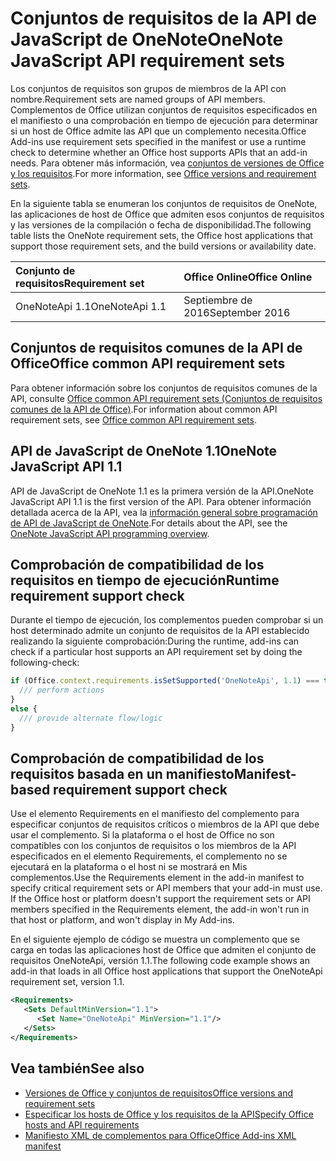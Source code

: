 # <a name="onenote-javascript-api-requirement-sets"></a><span data-ttu-id="4a930-101">Conjuntos de requisitos de la API de JavaScript de OneNote</span><span class="sxs-lookup"><span data-stu-id="4a930-101">OneNote JavaScript API requirement sets</span></span>

<span data-ttu-id="4a930-102">Los conjuntos de requisitos son grupos de miembros de la API con nombre.</span><span class="sxs-lookup"><span data-stu-id="4a930-102">Requirement sets are named groups of API members.</span></span> <span data-ttu-id="4a930-103">Complementos de Office utilizan conjuntos de requisitos especificados en el manifiesto o una comprobación en tiempo de ejecución para determinar si un host de Office admite las API que un complemento necesita.</span><span class="sxs-lookup"><span data-stu-id="4a930-103">Office Add-ins use requirement sets specified in the manifest or use a runtime check to determine whether an Office host supports APIs that an add-in needs.</span></span> <span data-ttu-id="4a930-104">Para obtener más información, vea [conjuntos de versiones de Office y los requisitos](https://docs.microsoft.com/office/dev/add-ins/develop/office-versions-and-requirement-sets).</span><span class="sxs-lookup"><span data-stu-id="4a930-104">For more information, see [Office versions and requirement sets](https://docs.microsoft.com/office/dev/add-ins/develop/office-versions-and-requirement-sets).</span></span>

<span data-ttu-id="4a930-105">En la siguiente tabla se enumeran los conjuntos de requisitos de OneNote, las aplicaciones de host de Office que admiten esos conjuntos de requisitos y las versiones de la compilación o fecha de disponibilidad.</span><span class="sxs-lookup"><span data-stu-id="4a930-105">The following table lists the OneNote requirement sets, the Office host applications that support those requirement sets, and the build versions or availability date.</span></span>

|  <span data-ttu-id="4a930-106">Conjunto de requisitos</span><span class="sxs-lookup"><span data-stu-id="4a930-106">Requirement set</span></span>  |  <span data-ttu-id="4a930-107">Office Online</span><span class="sxs-lookup"><span data-stu-id="4a930-107">Office Online</span></span> | 
|:-----|:-----|
| <span data-ttu-id="4a930-108">OneNoteApi 1.1</span><span class="sxs-lookup"><span data-stu-id="4a930-108">OneNoteApi 1.1</span></span>  | <span data-ttu-id="4a930-109">Septiembre de 2016</span><span class="sxs-lookup"><span data-stu-id="4a930-109">September 2016</span></span> |  

## <a name="office-common-api-requirement-sets"></a><span data-ttu-id="4a930-110">Conjuntos de requisitos comunes de la API de Office</span><span class="sxs-lookup"><span data-stu-id="4a930-110">Office common API requirement sets</span></span>

<span data-ttu-id="4a930-111">Para obtener información sobre los conjuntos de requisitos comunes de la API, consulte [Office common API requirement sets (Conjuntos de requisitos comunes de la API de Office)](office-add-in-requirement-sets.md).</span><span class="sxs-lookup"><span data-stu-id="4a930-111">For information about common API requirement sets, see [Office common API requirement sets](office-add-in-requirement-sets.md).</span></span>

## <a name="onenote-javascript-api-11"></a><span data-ttu-id="4a930-112">API de JavaScript de OneNote 1.1</span><span class="sxs-lookup"><span data-stu-id="4a930-112">OneNote JavaScript API 1.1</span></span> 

<span data-ttu-id="4a930-113">API de JavaScript de OneNote 1.1 es la primera versión de la API.</span><span class="sxs-lookup"><span data-stu-id="4a930-113">OneNote JavaScript API 1.1 is the first version of the API.</span></span> <span data-ttu-id="4a930-114">Para obtener información detallada acerca de la API, vea la [información general sobre programación de API de JavaScript de OneNote](https://docs.microsoft.com/office/dev/add-ins/onenote/onenote-add-ins-programming-overview).</span><span class="sxs-lookup"><span data-stu-id="4a930-114">For details about the API, see the [OneNote JavaScript API programming overview](https://docs.microsoft.com/office/dev/add-ins/onenote/onenote-add-ins-programming-overview).</span></span>

## <a name="runtime-requirement-support-check"></a><span data-ttu-id="4a930-115">Comprobación de compatibilidad de los requisitos en tiempo de ejecución</span><span class="sxs-lookup"><span data-stu-id="4a930-115">Runtime requirement support check</span></span>

<span data-ttu-id="4a930-116">Durante el tiempo de ejecución, los complementos pueden comprobar si un host determinado admite un conjunto de requisitos de la API establecido realizando la siguiente comprobación:</span><span class="sxs-lookup"><span data-stu-id="4a930-116">During the runtime, add-ins can check if a particular host supports an API requirement set by doing the following-check:</span></span> 

```js
if (Office.context.requirements.isSetSupported('OneNoteApi', 1.1) === true) {
  /// perform actions
}
else {
  /// provide alternate flow/logic
}
```

## <a name="manifest-based-requirement-support-check"></a><span data-ttu-id="4a930-117">Comprobación de compatibilidad de los requisitos basada en un manifiesto</span><span class="sxs-lookup"><span data-stu-id="4a930-117">Manifest-based requirement support check</span></span>

<span data-ttu-id="4a930-p103">Use el elemento Requirements en el manifiesto del complemento para especificar conjuntos de requisitos críticos o miembros de la API que debe usar el complemento. Si la plataforma o el host de Office no son compatibles con los conjuntos de requisitos o los miembros de la API especificados en el elemento Requirements, el complemento no se ejecutará en la plataforma o el host ni se mostrará en Mis complementos.</span><span class="sxs-lookup"><span data-stu-id="4a930-p103">Use the Requirements element in the add-in manifest to specify critical requirement sets or API members that your add-in must use. If the Office host or platform doesn't support the requirement sets or API members specified in the Requirements element, the add-in won't run in that host or platform, and won't display in My Add-ins.</span></span>

<span data-ttu-id="4a930-120">En el siguiente ejemplo de código se muestra un complemento que se carga en todas las aplicaciones host de Office que admiten el conjunto de requisitos OneNoteApi, versión 1.1.</span><span class="sxs-lookup"><span data-stu-id="4a930-120">The following code example shows an add-in that loads in all Office host applications that support the OneNoteApi requirement set, version 1.1.</span></span>

```xml
<Requirements>
   <Sets DefaultMinVersion="1.1">
      <Set Name="OneNoteApi" MinVersion="1.1"/>
   </Sets>
</Requirements>
```

## <a name="see-also"></a><span data-ttu-id="4a930-121">Vea también</span><span class="sxs-lookup"><span data-stu-id="4a930-121">See also</span></span>

- [<span data-ttu-id="4a930-122">Versiones de Office y conjuntos de requisitos</span><span class="sxs-lookup"><span data-stu-id="4a930-122">Office versions and requirement sets</span></span>](https://docs.microsoft.com/office/dev/add-ins/develop/office-versions-and-requirement-sets)
- [<span data-ttu-id="4a930-123">Especificar los hosts de Office y los requisitos de la API</span><span class="sxs-lookup"><span data-stu-id="4a930-123">Specify Office hosts and API requirements</span></span>](https://docs.microsoft.com/office/dev/add-ins/develop/specify-office-hosts-and-api-requirements)
- [<span data-ttu-id="4a930-124">Manifiesto XML de complementos para Office</span><span class="sxs-lookup"><span data-stu-id="4a930-124">Office Add-ins XML manifest</span></span>](https://docs.microsoft.com/office/dev/add-ins/develop/add-in-manifests)
